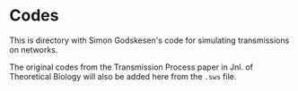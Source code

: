 # Codes

This is directory with Simon Godskesen's code for simulating transmissions on networks.

The original codes from the Transmission Process paper in Jnl. of Theoretical Biology will also be added here from the `.sws` file.



